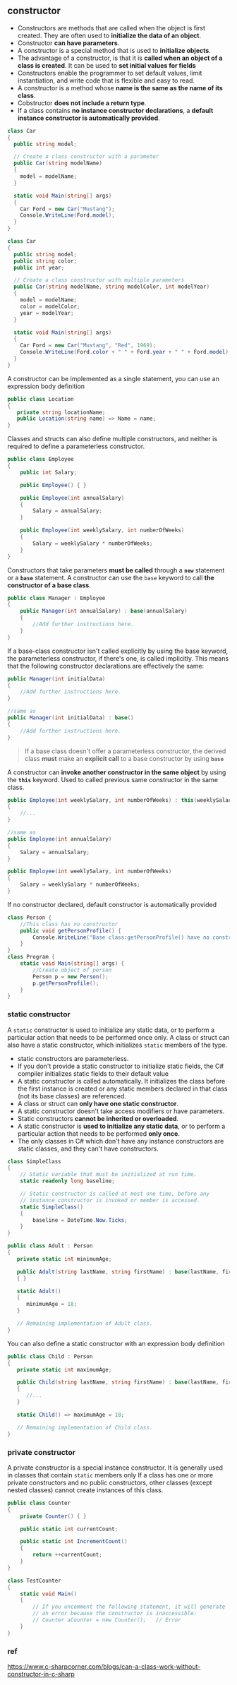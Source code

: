 ## constructor
- Constructors are methods that are called when the object is first created. They are often used to **initialize the data of an object**.  
- Constructor **can have parameters**.
- A constructor is a special method that is used to **initialize objects**.
- The advantage of a constructor, is that it is **called when an object of a class is created**. It can be used to **set initial values for fields**
- Constructors enable the programmer to set default values, limit instantiation, and write code that is flexible and easy to read.
- A constructor is a method whose **name is the same as the name of its class**.
- Cobstructor **does not include a return type**.
- If a class contains **no instance constructor declarations**, a **default instance constructor is automatically provided**. 

```cs
class Car
{
  public string model;

  // Create a class constructor with a parameter
  public Car(string modelName)
  {
    model = modelName;
  }

  static void Main(string[] args)
  {
    Car Ford = new Car("Mustang");
    Console.WriteLine(Ford.model);
  }
}
```
```cs
class Car
{
  public string model;
  public string color;
  public int year;

  // Create a class constructor with multiple parameters
  public Car(string modelName, string modelColor, int modelYear)
  {
    model = modelName;
    color = modelColor;
    year = modelYear;
  }

  static void Main(string[] args)
  {
    Car Ford = new Car("Mustang", "Red", 1969);
    Console.WriteLine(Ford.color + " " + Ford.year + " " + Ford.model);
  }
}

```
A constructor can be implemented as a single statement, you can use an expression body definition
```cs
public class Location
{
   private string locationName;
   public Location(string name) => Name = name;
}
```
Classes and structs can also define multiple constructors, and neither is required to define a parameterless constructor.
```cs
public class Employee
{
    public int Salary;

    public Employee() { }

    public Employee(int annualSalary)
    {
        Salary = annualSalary;
    }

    public Employee(int weeklySalary, int numberOfWeeks)
    {
        Salary = weeklySalary * numberOfWeeks;
    }
}
```
Constructors that take parameters **must be called** through a **`new`** statement or a **`base`** statement.
A constructor can use the `base` keyword to call **the constructor of a base class**. 
```cs
public class Manager : Employee
{
    public Manager(int annualSalary) : base(annualSalary)
    {
        //Add further instructions here.
    }
}
```
If a base-class constructor isn't called explicitly by using the base keyword, the parameterless constructor, if there's one, is called implicitly. This means that the following constructor declarations are effectively the same:
```cs
public Manager(int initialData)
{
    //Add further instructions here.
}

//same as 
public Manager(int initialData) : base()
{
    //Add further instructions here.
}
```
> If a base class doesn't offer a parameterless constructor, the derived class **must** make an **explicit call** to a base constructor by using **`base`**

A constructor can **invoke another constructor in the same object** by using the **`this`** keyword. Used to called previous same constructor in the same class.
```cs
public Employee(int weeklySalary, int numberOfWeeks) : this(weeklySalary * numberOfWeeks)
{
    //...
}

//same as 
public Employee(int annualSalary)
{
    Salary = annualSalary;
}

public Employee(int weeklySalary, int numberOfWeeks)
{
    Salary = weeklySalary * numberOfWeeks;
}
```

If no constructor declared, default constructor is automatically provided
```cs
class Person {  
    //This class has no constructor  
    public void getPersonProfile() {  
        Console.WriteLine("Base class:getPersonProfile() have no constructor");  
    }  
}  
class Program {  
    static void Main(string[] args) {  
        //Create object of person  
        Person p = new Person();  
        p.getPersonProfile();  
    }  
}  


```

### static constructor
A `static` constructor is used to initialize any static data, or to perform a particular action that needs to be performed once only.
A class or struct can also have a static constructor, which initializes `static` members of the type.

- static constructors are parameterless.
- If you don't provide a static constructor to initialize static fields, the C# compiler initializes static fields to their default value
- A static constructor is called automatically. It initializes the class before the first instance is created or any static members declared in that class (not its base classes) are referenced.
- A class or struct can **only have one static constructor**.
- A static constructor doesn't take access modifiers or have parameters.
- Static constructors **cannot be inherited or overloaded**.
- A static constructor is **used to initialize any static data**, or to perform a particular action that needs to be performed **only once**.
- The only classes in C# which don't have any instance constructors are static classes, and they can't have constructors.



```cs
class SimpleClass
{
    // Static variable that must be initialized at run time.
    static readonly long baseline;

    // Static constructor is called at most one time, before any
    // instance constructor is invoked or member is accessed.
    static SimpleClass()
    {
        baseline = DateTime.Now.Ticks;
    }
}
```
```cs
public class Adult : Person
{
   private static int minimumAge;

   public Adult(string lastName, string firstName) : base(lastName, firstName)
   { }

   static Adult()
   {
      minimumAge = 18;
   }

   // Remaining implementation of Adult class.
}
```

You can also define a static constructor with an expression body definition
```cs
public class Child : Person
{
   private static int maximumAge;

   public Child(string lastName, string firstName) : base(lastName, firstName)
   { 
      //...
   }

   static Child() => maximumAge = 18;

   // Remaining implementation of Child class.
}
```

### private constructor 
A private constructor is a special instance constructor. It is generally used in classes that contain `static` members only
If a class has one or more private constructors and no public constructors, other classes (except nested classes) cannot create instances of this class.
```cs
public class Counter
{
    private Counter() { }

    public static int currentCount;

    public static int IncrementCount()
    {
        return ++currentCount;
    }
}

class TestCounter
{
    static void Main()
    {
        // If you uncomment the following statement, it will generate
        // an error because the constructor is inaccessible:
        // Counter aCounter = new Counter();   // Error
    }
}
```


### ref
https://www.c-sharpcorner.com/blogs/can-a-class-work-without-constructor-in-c-sharp
